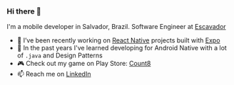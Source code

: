 ### Hi there 👋

I'm a mobile developer in Salvador, Brazil. Software Engineer at [Escavador](https://www.escavador.com/)

- 🔭 I’ve been recently working on [React Native](https://reactnative.dev/) projects built with [Expo](https://expo.io/)
- 🤖 In the past years I've learned developing for Android Native with a lot of `.java` and Design Patterns
- 🎮 Check out my game on Play Store: [Count8](https://play.google.com/store/apps/details?id=com.blackholedevelopment.count8)
- 📫 Reach me on [LinkedIn](https://www.linkedin.com/in/ph-cabral/)
